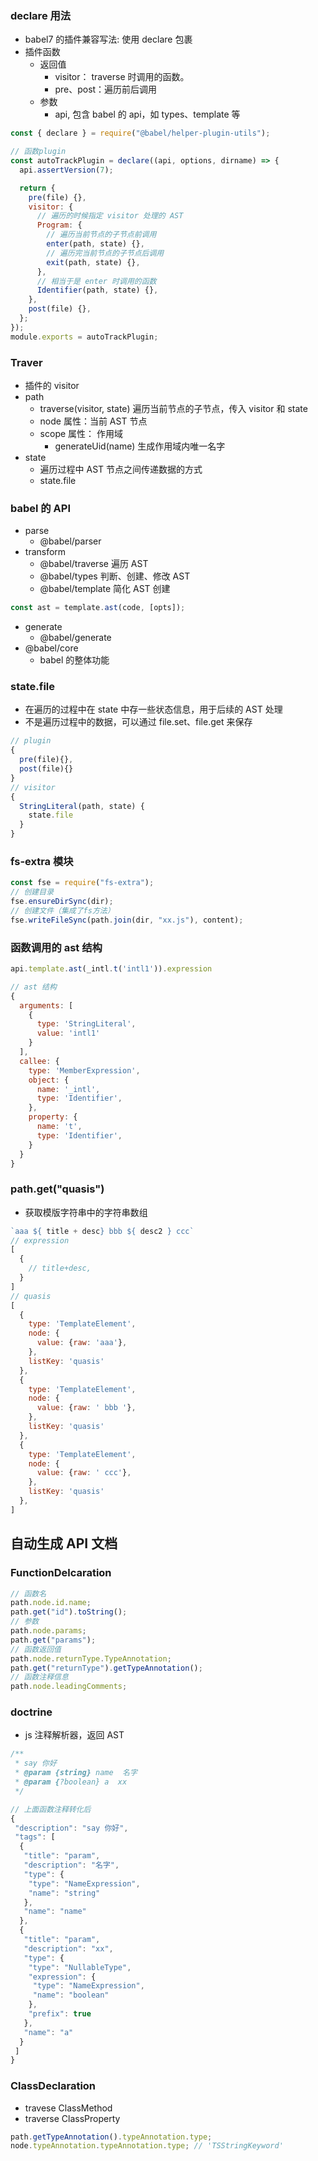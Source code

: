 ### declare 用法

- babel7 的插件兼容写法: 使用 declare 包裹
- 插件函数
  - 返回值
    - visitor： traverse 时调用的函数。
    - pre、post：遍历前后调用
  - 参数
    - api, 包含 babel 的 api，如 types、template 等

```javascript
const { declare } = require("@babel/helper-plugin-utils");

// 函数plugin
const autoTrackPlugin = declare((api, options, dirname) => {
  api.assertVersion(7);

  return {
    pre(file) {},
    visitor: {
      // 遍历的时候指定 visitor 处理的 AST
      Program: {
        // 遍历当前节点的子节点前调用
        enter(path, state) {},
        // 遍历完当前节点的子节点后调用
        exit(path, state) {},
      },
      // 相当于是 enter 时调用的函数
      Identifier(path, state) {},
    },
    post(file) {},
  };
});
module.exports = autoTrackPlugin;
```

### Traver

- 插件的 visitor
- path
  - traverse(visitor, state) 遍历当前节点的子节点，传入 visitor 和 state
  - node 属性：当前 AST 节点
  - scope 属性： 作用域
    - generateUid(name) 生成作用域内唯一名字
- state
  - 遍历过程中 AST 节点之间传递数据的方式
  - state.file

### babel 的 API

- parse
  - @babel/parser
- transform
  - @babel/traverse 遍历 AST
  - @babel/types 判断、创建、修改 AST
  - @babel/template 简化 AST 创建

```javascript
const ast = template.ast(code, [opts]);
```

- generate
  - @babel/generate
- @babel/core
  - babel 的整体功能

### state.file

- 在遍历的过程中在 state 中存一些状态信息，用于后续的 AST 处理
- 不是遍历过程中的数据，可以通过 file.set、file.get 来保存

```javascript
// plugin
{
  pre(file){},
  post(file){}
}
// visitor
{
  StringLiteral(path, state) {
    state.file
  }
}
```

### fs-extra 模块

```javascript
const fse = require("fs-extra");
// 创建目录
fse.ensureDirSync(dir);
// 创建文件（集成了fs方法）
fse.writeFileSync(path.join(dir, "xx.js"), content);
```

### 函数调用的 ast 结构

```javascript
api.template.ast(_intl.t('intl1')).expression

// ast 结构
{
  arguments: [
    {
      type: 'StringLiteral',
      value: 'intl1'
    }
  ],
  callee: {
    type: 'MemberExpression',
    object: {
      name: '_intl',
      type: 'Identifier',
    },
    property: {
      name: 't',
      type: 'Identifier',
    }
  }
}
```

### path.get("quasis")

- 获取模版字符串中的字符串数组

```javascript
`aaa ${ title + desc} bbb ${ desc2 } ccc`
// expression
[
  {
    // title+desc,
  }
]
// quasis
[
  {
    type: 'TemplateElement',
    node: {
      value: {raw: 'aaa'},
    },
    listKey: 'quasis'
  },
  {
    type: 'TemplateElement',
    node: {
      value: {raw: ' bbb '},
    },
    listKey: 'quasis'
  },
  {
    type: 'TemplateElement',
    node: {
      value: {raw: ' ccc'},
    },
    listKey: 'quasis'
  },
]
```

## 自动生成 API 文档

### FunctionDelcaration

```javascript
// 函数名
path.node.id.name;
path.get("id").toString();
// 参数
path.node.params;
path.get("params");
// 函数返回值
path.node.returnType.TypeAnnotation;
path.get("returnType").getTypeAnnotation();
// 函数注释信息
path.node.leadingComments;
```

### doctrine

- js 注释解析器，返回 AST

```javascript
/**
 * say 你好
 * @param {string} name  名字
 * @param {?boolean} a  xx
 */

// 上面函数注释转化后
{
 "description": "say 你好",
 "tags": [
  {
   "title": "param",
   "description": "名字",
   "type": {
    "type": "NameExpression",
    "name": "string"
   },
   "name": "name"
  },
  {
   "title": "param",
   "description": "xx",
   "type": {
    "type": "NullableType",
    "expression": {
     "type": "NameExpression",
     "name": "boolean"
    },
    "prefix": true
   },
   "name": "a"
  }
 ]
}
```

### ClassDeclaration

- travese ClassMethod
- traverse ClassProperty

```javascript
path.getTypeAnnotation().typeAnnotation.type;
node.typeAnnotation.typeAnnotation.type; // 'TSStringKeyword'
```
